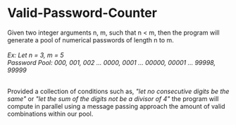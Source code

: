 # Valid-Password-Counter

Given two integer arguments n, m, such that n < m, then the program will generate a pool of numerical passwords of length n to m.<br/><br/>
<i>
Ex: Let n = 3, m = 5<br/>
Password Pool: 000, 001, 002 ... 0000, 0001 ... 00000, 00001 ... 99998, 99999 <br/>
</i>

<br/>
Provided a collection of conditions such as, <i>"let no consecutive digits be the same"</i> or <i>"let the sum of the digits not be a divisor of 4"</i> the program will compute in parallel using a message passing approach the amount of valid combinations within our pool.
